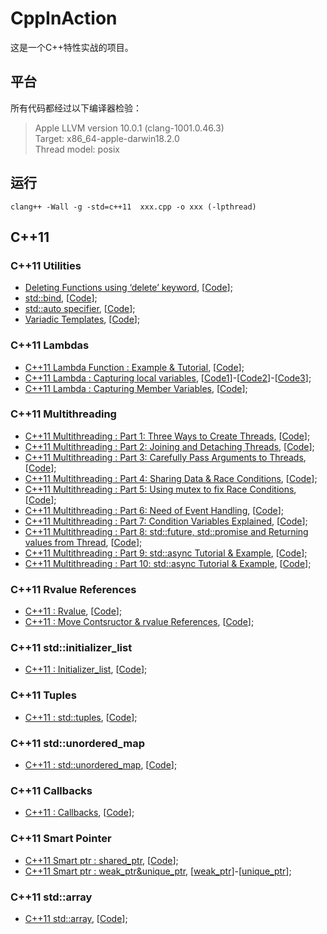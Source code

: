 # CppInAction

这是一个C++特性实战的项目。

## 平台

所有代码都经过以下编译器检验：

> Apple LLVM version 10.0.1 (clang-1001.0.46.3) <br>
> Target: x86_64-apple-darwin18.2.0 <br>
> Thread model: posix 

## 运行
```shell
clang++ -Wall -g -std=c++11  xxx.cpp -o xxx (-lpthread)
```

## C++11

### C++11 Utilities

* [Deleting Functions using ‘delete’ keyword](<http://www.lucienxian.top/2019/04/10/C-11-%E2%80%98delete%E2%80%99-keyword-and-deleted-functions/>), [[Code](<https://github.com/LucienXian/CppInAction/blob/master/cpp11/Utilities/delete.cpp>)];
* [std::bind](<http://www.lucienxian.top/2019/04/11/std-bind/>), [[Code](<https://github.com/LucienXian/CppInAction/blob/master/cpp11/Utilities/bind.cpp>)];
* [std::auto specifier](<http://www.lucienxian.top/2019/04/12/auto-specifier/>), [[Code](<https://github.com/LucienXian/CppInAction/blob/master/cpp11/Utilities/auto.cpp>)];
* [Variadic Templates](<http://www.lucienxian.top/2019/04/14/Variadic-Templates/>), [[Code](<https://github.com/LucienXian/CppInAction/blob/master/cpp11/Utilities/variadic_template.cpp>)];

### C++11 Lambdas

* [C++11 Lambda Function : Example & Tutorial](<http://www.lucienxian.top/2019/04/15/C-11-Lambda-Function/>), [[Code](<https://github.com/LucienXian/CppInAction/blob/master/cpp11/Lambdas/lambda1.cpp>)];
* [C++11 Lambda : Capturing local variables](<http://www.lucienxian.top/2019/04/16/C-11-Lambda-Capturing-local-variables/>), [[Code1](<https://github.com/LucienXian/CppInAction/blob/master/cpp11/Lambdas/lambda2_1.cpp>)]-[[Code2](<https://github.com/LucienXian/CppInAction/blob/master/cpp11/Lambdas/lambda2_2.cpp>)]-[[Code3](<https://github.com/LucienXian/CppInAction/blob/master/cpp11/Lambdas/lambda2_3.cpp>)];
* [C++11 Lambda : Capturing Member Variables](<http://www.lucienxian.top/2019/04/17/C-11-Lambda-Capturing-Member-Variables//>), [[Code](<https://github.com/LucienXian/CppInAction/blob/master/cpp11/Lambdas/lambda3.cpp>)];

### C++11 Multithreading

* [C++11 Multithreading : Part 1: Three Ways to Create Threads](<http://www.lucienxian.top/2019/04/18/Multithreading-Three-Ways-to-Create-Threads/>), [[Code](<https://github.com/LucienXian/CppInAction/blob/master/cpp11/MultiThreading/part1.cpp>)];
* [C++11 Multithreading : Part 2: Joining and Detaching Threads](<http://www.lucienxian.top/2019/04/19/Joining-and-Detaching-Threads/>), [[Code](<https://github.com/LucienXian/CppInAction/blob/master/cpp11/MultiThreading/part2.cpp>)];
* [C++11 Multithreading : Part 3: Carefully Pass Arguments to Threads](<http://www.lucienxian.top/2019/04/20/Passing-Arguments-to-Threads/>), [[Code](<https://github.com/LucienXian/CppInAction/blob/master/cpp11/MultiThreading/part3.cpp>)];
* [C++11 Multithreading : Part 4: Sharing Data & Race Conditions](<http://www.lucienxian.top/2019/04/21/Sharing-Data-Race-Conditions/>), [[Code](<https://github.com/LucienXian/CppInAction/blob/master/cpp11/MultiThreading/part4.cpp>)];
* [C++11 Multithreading : Part 5: Using mutex to fix Race Conditions](<http://www.lucienxian.top/2019/04/22/Using-mutex-to-fix-Race-Conditions/>), [[Code](<https://github.com/LucienXian/CppInAction/blob/master/cpp11/MultiThreading/part5.cpp>)];
* [C++11 Multithreading : Part 6: Need of Event Handling](<http://www.lucienxian.top/2019/04/23/Need-of-Event-Handling/>), [[Code](<https://github.com/LucienXian/CppInAction/blob/master/cpp11/MultiThreading/part6.cpp>)];
* [C++11 Multithreading : Part 7: Condition Variables Explained](<http://www.lucienxian.top/2019/04/29/Condition-Variables-Explained/>), [[Code](<https://github.com/LucienXian/CppInAction/blob/master/cpp11/MultiThreading/part7.cpp>)];
* [C++11 Multithreading : Part 8: std::future, std::promise and Returning values from Thread](<http://www.lucienxian.top/2019/04/30/std-future-std-promise-and-Returning-values-from-Thread/>), [[Code](<https://github.com/LucienXian/CppInAction/blob/master/cpp11/MultiThreading/part8.cpp>)];
* [C++11 Multithreading : Part 9: std::async Tutorial & Example](<http://www.lucienxian.top/2019/05/01/std-async-Tutorial-Example/>), [[Code](<https://github.com/LucienXian/CppInAction/blob/master/cpp11/MultiThreading/part9.cpp>)];
* [C++11 Multithreading : Part 10: std::async Tutorial & Example](<http://www.lucienxian.top/2019/05/02/packaged-task-Example-and-Tutorial/>), [[Code](<https://github.com/LucienXian/CppInAction/blob/master/cpp11/MultiThreading/part10.cpp>)];

### C++11 Rvalue References

* [C++11 : Rvalue](<http://www.lucienxian.top/2019/05/03/Rvalue-in-C/>), [[Code](<https://github.com/LucienXian/CppInAction/blob/master/cpp11/RvalueReferences/rvalue.cpp>)];
* [C++11 : Move Contsructor & rvalue References](<http://www.lucienxian.top/2019/05/04/Move-Contsructor-rvalue-References/>), [[Code](<https://github.com/LucienXian/CppInAction/blob/master/cpp11/RvalueReferences/move_con.cpp>)];

### C++11 std::initializer_list

* [C++11 : Initializer_list](<http://www.lucienxian.top/2019/05/05/std-initializer-list/>), [[Code](<https://github.com/LucienXian/CppInAction/blob/master/cpp11/Initialzer_list/initialzer_list.cpp>)];

### C++11 Tuples

* [C++11 : std::tuples](<http://www.lucienxian.top/2019/05/08/C-11-std-tuples/>), [[Code](<https://github.com/LucienXian/CppInAction/blob/master/cpp11/Tuples/tuples.cpp>)];

### C++11 std::unordered_map

* [C++11 : std::unordered_map](<http://www.lucienxian.top/2019/05/19/C-11-unordered-map/>), [[Code](<https://github.com/LucienXian/CppInAction/blob/master/cpp11/Unordered_map/unordered_map.cpp>)];

### C++11 Callbacks

* [C++11 : Callbacks](<http://www.lucienxian.top/2019/05/21/Designing-Callbacks-in-C/>), [[Code](<https://github.com/LucienXian/CppInAction/blob/master/cpp11/Callbacks/callbacks.cpp>)];

### C++11 Smart Pointer

* [C++11 Smart ptr : shared_ptr](<http://www.lucienxian.top/2019/05/27/shared-ptr-in-C-11/>), [[Code](<https://github.com/LucienXian/CppInAction/blob/master/cpp11/Smart_Ptr/shared_ptr.cpp>)];
* [C++11 Smart ptr : weak_ptr&unique_ptr](<http://www.lucienxian.top/2019/05/28/weak-ptr-unique-ptr/>), [[weak_ptr](<https://github.com/LucienXian/CppInAction/blob/master/cpp11/Smart_Ptr/weak_ptr.cpp>)]-[[unique_ptr](<https://github.com/LucienXian/CppInAction/blob/master/cpp11/Smart_Ptr/unique_ptr.cpp>)];

### C++11 std::array

* [C++11 std::array](<http://www.lucienxian.top/2019/05/30/std-array/>), [[Code](<https://github.com/LucienXian/CppInAction/blob/master/cpp11/Array/array.cpp>)];